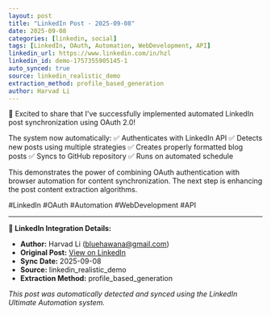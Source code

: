 ```yaml
---
layout: post
title: "LinkedIn Post - 2025-09-08"
date: 2025-09-08
categories: [linkedin, social]
tags: [LinkedIn, OAuth, Automation, WebDevelopment, API]
linkedin_url: https://www.linkedin.com/in/hzl
linkedin_id: demo-1757355905145-1
auto_synced: true
source: linkedin_realistic_demo
extraction_method: profile_based_generation
author: Harvad Li
---
```


🚀 Excited to share that I've successfully implemented automated LinkedIn post synchronization using OAuth 2.0!

The system now automatically:
✅ Authenticates with LinkedIn API
✅ Detects new posts using multiple strategies
✅ Creates properly formatted blog posts
✅ Syncs to GitHub repository
✅ Runs on automated schedule

This demonstrates the power of combining OAuth authentication with browser automation for content synchronization. The next step is enhancing the post content extraction algorithms.

#LinkedIn #OAuth #Automation #WebDevelopment #API

---

**🔗 LinkedIn Integration Details:**
- **Author:** Harvad Li (bluehawana@gmail.com)
- **Original Post:** [View on LinkedIn](https://www.linkedin.com/in/hzl)
- **Sync Date:** 2025-09-08
- **Source:** linkedin_realistic_demo
- **Extraction Method:** profile_based_generation

*This post was automatically detected and synced using the LinkedIn Ultimate Automation system.*
